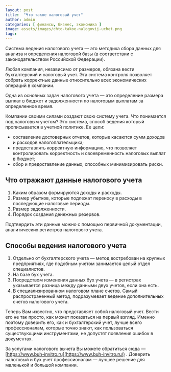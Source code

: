 ```yaml
---
layout: post
title:  "Что такое налоговый учет"
author: admin
categories: [ финансы, бизнес, экономика ]
image: assets/images/chto-takoe-nalogovij-uchet.png
tags: 
---
```

Система ведения налогового учета — это методика сбора данных для анализа и определения налоговой базы (в соответствии с законодательством Российской Федерации).

Любая компания, независимо от размеров, обязана вести бухгалтерский и налоговый учет. Эта система контроля позволяет собрать корректные данные относительно всех экономических операций в компании.

Одна из основных задач налогового учета — это определение размера выплат в бюджет и задолженности по налоговым выплатам за определенное время.

Компании своими силами создают свою систему учета. Что понимается под налоговым учетом? Это система, способ ведения который прописывается в учетной политике. Ее цели:

* составление достоверных отчетов, которые касаются сумм доходов и расходов налогоплательщика;
* предоставлять корректную информацию, что позволяет контролировать корректность и своевременность налоговых выплат в бюджет;
* сбор и предоставление данных, способных минимизировать риски.

## Что отражают данные налогового учета

1. Каким образом формируются доходы и расходы.
2. Размер убытков, которые подлежат переносу в расходы в последующие налоговые периоды.
3. Размер задолженности.
4. Порядок создания денежных резервов.

Подтвердить эти данные можно с помощью первичной документации, аналитических регистров налогового учета.

## Способы ведения налогового учета

1. Отдельно от бухгалтерского учета — метод востребован на крупных предприятиях, где подобным учетом занимается целый отдел специалистов.
2. На базе бух учета.
3. Посредством изменения данных бух учета — в регистрах указывается разница между данными двух учетов, если она есть.
4. В специализированном налоговом плане счетов. Самый распространенный метод, подразумевает ведение дополнительных счетов налогового учета.

Теперь Вам известно, что представляет собой налоговый учет. Вести его не так просто, как может показаться на первый взгляд. Именно поэтому доверить его, как и бухгалтерский учет, лучше всего профессионалам, которые точно знают, как пользоваться существующими инструментами, не допустят появления ошибок в документах.

За услугами налогового вычета Вы можете обратиться сюда — [https://www.buh-invitro.ru](https://www.buh-invitro.ru/) . Доверить налоговый и бух учет профессионалам — лучшее решение для маленькой и большой компании.

